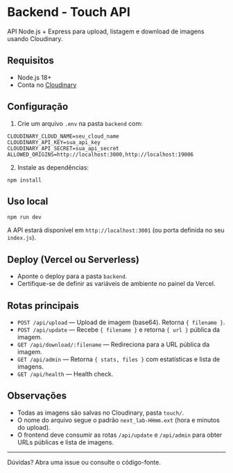 # Backend - Touch API

API Node.js + Express para upload, listagem e download de imagens usando Cloudinary.

## Requisitos
- Node.js 18+
- Conta no [Cloudinary](https://cloudinary.com/)

## Configuração
1. Crie um arquivo `.env` na pasta `backend` com:

```
CLOUDINARY_CLOUD_NAME=seu_cloud_name
CLOUDINARY_API_KEY=sua_api_key
CLOUDINARY_API_SECRET=sua_api_secret
ALLOWED_ORIGINS=http://localhost:3000,http://localhost:19006
```

2. Instale as dependências:

```
npm install
```

## Uso local

```
npm run dev
```

A API estará disponível em `http://localhost:3001` (ou porta definida no seu `index.js`).

## Deploy (Vercel ou Serverless)
- Aponte o deploy para a pasta `backend`.
- Certifique-se de definir as variáveis de ambiente no painel da Vercel.

## Rotas principais

- `POST /api/upload` — Upload de imagem (base64). Retorna `{ filename }`.
- `POST /api/update` — Recebe `{ filename }` e retorna `{ url }` pública da imagem.
- `GET /api/download/:filename` — Redireciona para a URL pública da imagem.
- `GET /api/admin` — Retorna `{ stats, files }` com estatísticas e lista de imagens.
- `GET /api/health` — Health check.

## Observações
- Todas as imagens são salvas no Cloudinary, pasta `touch/`.
- O nome do arquivo segue o padrão `next_lab-HHmm.ext` (hora e minutos do upload).
- O frontend deve consumir as rotas `/api/update` e `/api/admin` para obter URLs públicas e lista de imagens.

---

Dúvidas? Abra uma issue ou consulte o código-fonte.
